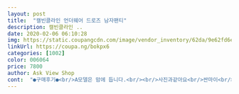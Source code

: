 ```yaml
---
layout: post 
title:  "캘빈클라인 언더웨어 드로즈 남자팬티" 
description: 캘빈클라인 ..
date: 2020-02-06 06:10:28 
img: https://static.coupangcdn.com/image/vendor_inventory/62da/9e62fd6e4530dac4f8b1934e47fc2540ea4f78237fe1a094cd49ce365712.jpg 
linkUrl: https://coupa.ng/bokpx6 
categories: [1002] 
color: 006064 
price: 7800 
author: Ask View Shop 
cont:  "●구매후기●<br/>A모델은 맘에 듭니다.<br/><br/>사진과같아요<br/>싼마이<br/>" 
---
```

